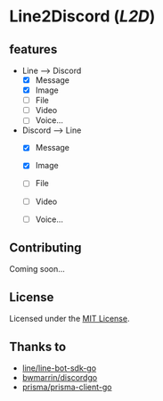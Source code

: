 # Line2Discord (*L2D*)

<!-- 
![L2D](./image/L2D.png)
<img src="https://github.com/zhixuan2333/L/raw/master/logo/logo.png" width="100">
 -->

## features

- Line --> Discord
    - [x] Message
    - [x] Image
    - [ ] File
    - [ ] Video
    - [ ] Voice...
- Discord --> Line
    - [x] Message
    - [x] Image
    - [ ] File
    - [ ] Video
    - [ ] Voice...


## Contributing

Coming soon...
<!-- See [CONTRIBUTING.md](./.github/CONTRIBUTING.md) -->
## License

Licensed under the [MIT License](./LICENSE).

## Thanks to

- [line/line-bot-sdk-go](https://github.com/line/line-bot-sdk-go)
- [bwmarrin/discordgo](https://github.com/bwmarrin/discordgo)
- [prisma/prisma-client-go](https://github.com/prisma/prisma-client-go)

